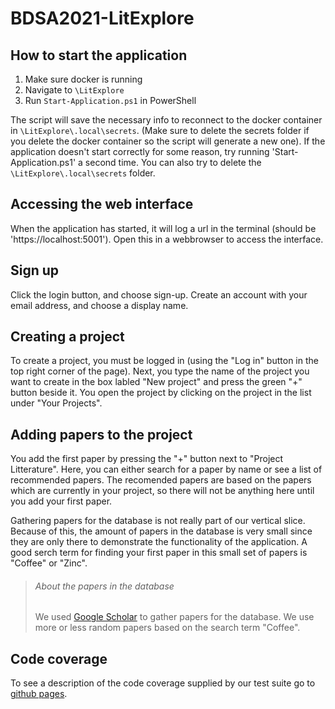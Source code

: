 # BDSA2021-LitExplore

## How to start the application

1. Make sure docker is running
2. Navigate to `\LitExplore`
3. Run `Start-Application.ps1` in PowerShell

The script will save the necessary info to reconnect to the docker container in `\LitExplore\.local\secrets`. (Make sure to delete the secrets folder if you delete the docker container so the script will generate a new one).
If the application doesn't start correctly for some reason, try running 'Start-Application.ps1' a second time.
You can also try to delete the `\LitExplore\.local\secrets` folder.

## Accessing the web interface

When the application has started, it will log a url in the terminal (should be 'https://localhost:5001'). Open this in a webbrowser to access the interface.

## Sign up

Click the login button, and choose sign-up. Create an account with your email address, and choose a display name.

## Creating a project

To create a project, you must be logged in (using the "Log in" button in the top right corner of the page).
Next, you type the name of the project you want to create in the box labled "New project" and press the green "+" button beside it.
You open the project by clicking on the project in the list under "Your Projects".

## Adding papers to the project

You add the first paper by pressing the "+" button next to "Project Litterature". Here, you can either search for a paper by name or see a list of recommended papers.
The recomended papers are based on the papers which are currently in your project, so there will not be anything here until you add your first paper.

Gathering papers for the database is not really part of our vertical slice. Because of this, the amount of papers in the database is very small since they are only there to demonstrate the functionality of the application.
A good serch term for finding your first paper in this small set of papers is "Coffee" or "Zinc".

> ###### About the papers in the database
>
> We used [Google Scholar](https://scholar.google.com/) to gather papers for the database. We use more or less random papers based on the search term "Coffee".

## Code coverage

To see a description of the code coverage supplied by our test suite go to [github pages](https://kusmar00.github.io/BDSA2021-LitExplore/).

